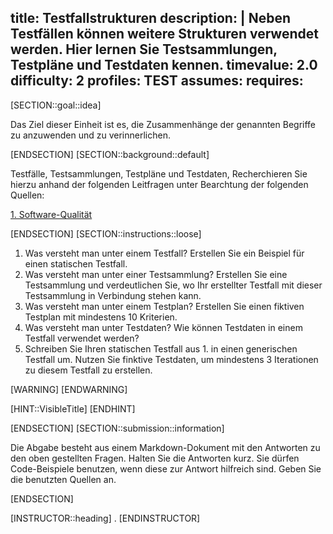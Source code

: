 title: Testfallstrukturen
description: |
  Neben Testfällen können weitere Strukturen verwendet werden. Hier lernen Sie Testsammlungen, Testpläne und Testdaten kennen.
timevalue: 2.0
difficulty: 2
profiles: TEST
assumes:
requires:
---
[SECTION::goal::idea]

Das Ziel dieser Einheit ist es, die Zusammenhänge der genannten Begriffe zu anzuwenden und zu verinnerlichen.

[ENDSECTION]
[SECTION::background::default]

Testfälle, Testsammlungen, Testpläne und Testdaten, Recherchieren Sie hierzu anhand der folgenden Leitfragen unter Bearchtung der folgenden Quellen:

[1. Software-Qualität](https://link.springer.com/chapter/10.1007/978-3-540-76323-9_4)

[ENDSECTION]
[SECTION::instructions::loose]

1. Was versteht man unter einem Testfall? Erstellen Sie ein Beispiel für einen statischen Testfall.
2. Was versteht man unter einer Testsammlung? Erstellen Sie eine Testsammlung und verdeutlichen Sie, wo Ihr erstellter Testfall mit dieser Testsammlung in Verbindung stehen kann.
3. Was versteht man unter einem Testplan? Erstellen Sie einen fiktiven Testplan mit mindestens 10 Kriterien.
4. Was versteht man unter Testdaten? Wie können Testdaten in einem Testfall verwendet werden?
5. Schreiben Sie Ihren statischen Testfall aus 1. in einen generischen Testfall um. Nutzen Sie finktive Testdaten, um mindestens 3 Iterationen zu diesem Testfall zu erstellen.

[WARNING]
[ENDWARNING]

[HINT::VisibleTitle]
[ENDHINT]

[ENDSECTION]
[SECTION::submission::information]

Die Abgabe besteht aus einem Markdown-Dokument mit den Antworten zu den oben gestellten Fragen.
Halten Sie die Antworten kurz.
Sie dürfen Code-Beispiele benutzen, wenn diese zur Antwort hilfreich sind.
Geben Sie die benutzten Quellen an.

[ENDSECTION]

[INSTRUCTOR::heading]
.
[ENDINSTRUCTOR]
